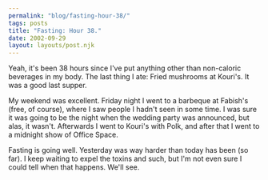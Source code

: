 ```yaml
---
permalink: "blog/fasting-hour-38/"
tags: posts
title: "Fasting: Hour 38."
date: 2002-09-29
layout: layouts/post.njk
---
```


Yeah, it's been 38 hours since I've put anything other than non-caloric beverages in my body. The last thing I ate: Fried mushrooms at Kouri's. It was a good last supper.

My weekend was excellent. Friday night I went to a barbeque at Fabish's (free, of course), where I saw people I hadn't seen in some time. I was sure it was going to be the night when the wedding party was announced, but alas, it wasn't. Afterwards I went to Kouri's with Polk, and after that I went to a midnight show of Office Space. 

Fasting is going well. Yesterday was way harder than today has been (so far). I keep waiting to expel the toxins and such, but I'm not even sure I could tell when that happens. We'll see.